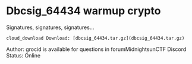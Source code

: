 # Dbcsig_64434 warmup crypto

Signatures, signatures, signatures...

    cloud_download Download: [dbcsig_64434.tar.gz](dbcsig_64434.tar.gz)

Author: grocid is available for questions in forumMidnightsunCTF Discord
Status: Online 
